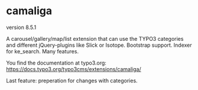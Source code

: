 # camaliga

version 8.5.1

A carousel/gallery/map/list extension that can use the TYPO3 categories and different jQuery-plugins like Slick or Isotope. 
Bootstrap support. Indexer for ke_search. Many features.

You find the documentation at typo3.org:
https://docs.typo3.org/typo3cms/extensions/camaliga/

Last feature: preperation for changes with categories.